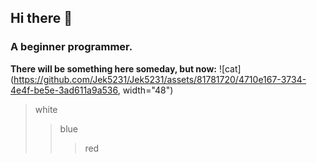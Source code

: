 ## Hi there 👋
### A beginner programmer.
**There will be something here someday, but now:**
![cat](https://github.com/Jek5231/Jek5231/assets/81781720/4710e167-3734-4e4f-be5e-3ad611a9a536, width="48")

>white
>>blue
>>>red

